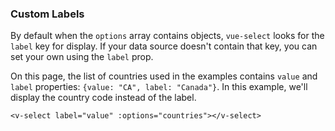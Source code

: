 ### Custom Labels

By default when the `options` array contains objects, `vue-select` looks for the `label` key for display. If your data source doesn't contain that key, you can set your own using the `label` prop.

On this page, the list of countries used in the examples contains `value` and `label` properties: `{value: "CA", label: "Canada"}`. In this example, we'll display the country code instead of the label.

`<v-select label="value" :options="countries"></v-select>`

<v-select label="value" :options="countries"></v-select>
